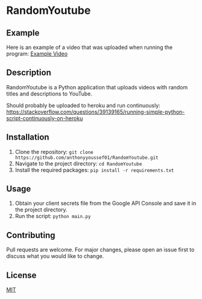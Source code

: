 # RandomYoutube

## Example
Here is an example of a video that was uploaded when running the program: [Example Video](https://youtu.be/_HFGI9vTsL8)

## Description
RandomYoutube is a Python application that uploads videos with random titles and descriptions to YouTube.

Should probably be uploaded to heroku and run continuously:
https://stackoverflow.com/questions/39139165/running-simple-python-script-continuously-on-heroku

## Installation
1. Clone the repository: `git clone https://github.com/anthonyyoussef01/RandomYoutube.git`
2. Navigate to the project directory: `cd RandomYoutube`
3. Install the required packages: `pip install -r requirements.txt`

## Usage
1. Obtain your client secrets file from the Google API Console and save it in the project directory.
2. Run the script: `python main.py`

## Contributing
Pull requests are welcome. For major changes, please open an issue first to discuss what you would like to change.

## License
[MIT](https://choosealicense.com/licenses/mit/)